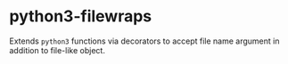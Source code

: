 # python3-filewraps
Extends `python3` functions via decorators to accept file name argument in addition to file-like object.

